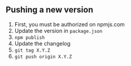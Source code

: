 ## Pushing a new version

1. First, you must be authorized on npmjs.com
2. Update the version in `package.json`
3. `npm publish`
4. Update the changelog
5. `git tag X.Y.Z`
6. `git push origin X.Y.Z`
